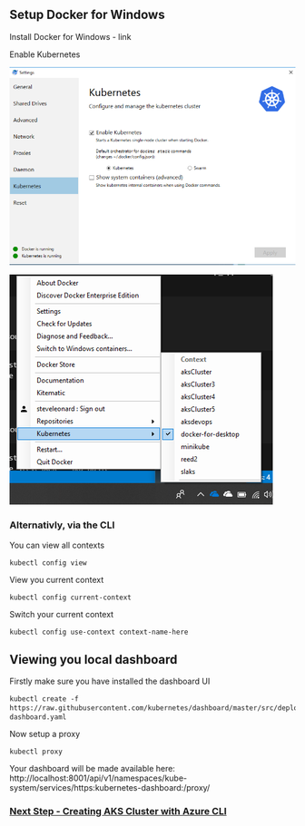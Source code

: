 
## Setup Docker for Windows

Install Docker for Windows - link

Enable Kubernetes

![Enable Local Kubernetes](images/enablekubernetesondockerwindows.png)

![Switch Kubernetes Context](images/switchkubernetescontext.png)

### Alternativly, via the CLI 

You can view all contexts
```
kubectl config view
```

View you current context

```
kubectl config current-context  
```

Switch your current context

```
kubectl config use-context context-name-here
```

## Viewing you local dashboard

Firstly make sure you have installed the dashboard UI

```
kubectl create -f https://raw.githubusercontent.com/kubernetes/dashboard/master/src/deploy/recommended/kubernetes-dashboard.yaml
```

Now setup a proxy

```
kubectl proxy
```

Your dashboard will be made available here: http://localhost:8001/api/v1/namespaces/kube-system/services/https:kubernetes-dashboard:/proxy/


### [Next Step - Creating AKS Cluster with Azure CLI](createcluster.md)